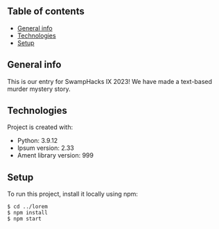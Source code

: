 ## Table of contents
* [General info](#general-info)
* [Technologies](#technologies)
* [Setup](#setup)

## General info
This is our entry for SwampHacks IX 2023! We have made a text-based murder mystery story.
	
## Technologies
Project is created with:
* Python: 3.9.12
* Ipsum version: 2.33
* Ament library version: 999
	
## Setup
To run this project, install it locally using npm:

```
$ cd ../lorem
$ npm install
$ npm start
```